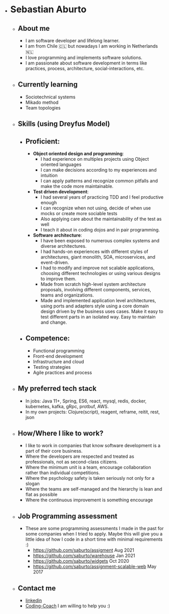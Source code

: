 - # Sebastian Aburto  
	- ## About me  
		- I am software developer and lifelong learner.  
		- I am from Chile 🇨🇱 but nowadays I am working in Netherlands 🇳🇱  
		- I love programming and implements software solutions.  
		- I am passionate about software development in terms like practices, process, architecture, social-interactions, etc.  
	- ## Currently learning  
		- Sociotechnical systems  
		- Mikado method  
		- Team topologies  
	- ## Skills (using Dreyfus Model)  
		- ## Proficient:  
			- **Object oriented design and programming**:  
				- I had experience on multiples projects using Object oriented languages  
				- I can make decisions according to my experiences and intuition  
				- I can apply patterns and recognize common pitfalls and make the code more maintainable.  
			- **Test driven development**:  
				- I had several years of practicing TDD and I feel productive enough  
				- I can recognize when not using, decide of when use mocks or create more sociable tests  
				- Also applying care about the maintainability of the test as well  
				- I teach it about in coding dojos and in pair programming.  
			- **Software architecture**:  
				- I have been exposed to numerous complex systems and diverse architectures.  
				- I had hands-on experiences with different styles of architectures, giant monolith, SOA, microservices, and event-driven.  
				- I had to modify and improve not scalable applications, choosing different technologies or using various designs to improve them.  
				- Made from scratch high-level system architecture proposals, involving different components, services, teams and organizations.  
				- Made and implemented application level architectures, using ports and adapters style using a core domain design driven by the business uses cases. Make it easy to test different parts in an isolated way. Easy to maintain and change.  
		- ## Competence:  
			- Functional programming  
			- Front-end development  
			- Infrastructure and cloud  
			- Testing strategies  
			- Agile practices and process  
	- ## My preferred tech stack  
		- In jobs: Java 11+, Spring, ES6, react, mysql, redis, docker, kubernetes, kafka, gRpc, protbuf, AWS.  
		- In my own projects: Clojure(script), reagent, reframe, reitit, rest, json  
	- ## How/Where I like to work?  
		- I like to work in companies that know software development is a part of their core business.  
		- Where the developers are respected and treated as professionals, not as second-class citizens.  
		- Where the minimum unit is a team, encourage collaboration rather than individual competitions.  
		- Where the psychology safety is taken seriously not only for a slogan  
		- Where the teams are self-managed and the hierarchy is lean and flat as possible  
		- Where the continuous improvement is something encourage  
	- ## Job Programming assessment  
		- These are some programming assessments I made in the past for some companies when I tried to apply. Maybe this will give you a little idea of how I code in a short time with minimal requirements :)  
			- https://github.com/saburto/assigment Aug 2021  
			- https://github.com/saburto/warehouse Jan 2021  
			- https://github.com/saburto/widgets Oct 2020  
			- https://github.com/saburto/assignment-scalable-web May 2017  
	- ## Contact me  
		- [linkedin](https://www.linkedin.com/in/saburto/?locale=en_US)  
		- [Coding-Coach](https://mentors.codingcoach.io/u/604603c0640f2e04524c959f) I am willing to help you :)  
